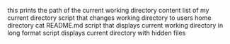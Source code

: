 this prints the path of the current working directory
content list of my current directory
script that changes working directory to users home directory cat README.md
script that displays current working directory in long format
script displays current directory with hidden files
